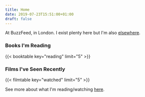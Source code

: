 ```yaml
---
title: Home
date: 2019-07-23T15:51:00+01:00
draft: false
---
```


At BuzzFeed, in London. I exist plenty here but I'm also [elsewhere](/elsewhere).

### Books I'm Reading
{{< booktable key="reading" limit="5" >}}

### Films I've Seen Recently
{{< filmtable key="watched" limit="5" >}}

See more about what I'm reading/watching [here](/media).

